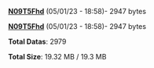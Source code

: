 [**N09T5Fhd**](/data/N09T5Fhd.txt) (05/01/23 - 18:58)- 2947 bytes

[**N09T5Fhd**](/data/N09T5Fhd.txt) (05/01/23 - 18:58)- 2947 bytes

**Total Datas**: 2979

**Total Size**: 19.32 MB / 19.3 MB